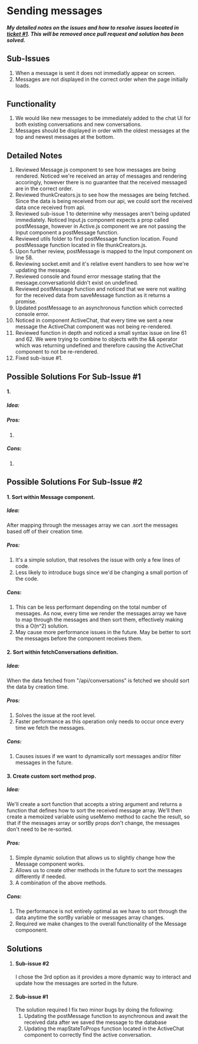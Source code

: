 # Sending messages
##### My detailed notes on the issues and how to resolve issues located in [ticket #1](https://github.com/KookiKodes/4cb000/issues/1). This will be removed once pull request and solution has been solved.

## Sub-Issues
1. When a message is sent it does not immediatly appear on screen.
2. Messages are not displayed in the correct order when the page initially loads.

## Functionality
1. We would like new messages to be immediately added to the chat UI for both existing conversations and new conversations.
2. Messages should be displayed in order with the oldest messages at the top and newest messages at the bottom.

## Detailed Notes
1. Reviewed Message.js component to see how messages are being rendered. Noticed we're received an array of messages and rendering accoringly, however there is no guarantee that the received messaged are in the correct order. 
2. Reviewed thunkCreators.js to see how the messages are being fetched. Since the data is being received from our api, we could sort the received data once received from api.
3. Reviewed sub-issue 1 to determine why messages aren't being updated immediately. Noticed Input.js component expects a prop called postMessage, however in Active.js component we are not passing the Input component a postMessage function.
4. Reviewed utils folder to find postMessage function location. Found postMessage function located in file thunkCreators.js.
5. Upon further review, postMessage is mapped to the Input component on line 58.
6. Reviewing socket.emit and it's relative event handlers to see how we're updating the message.
7. Reviewed console and found error message stating that the message.conversationId didn't exist on undefined.
8. Reviewed postMessage function and noticed that we were not waiting for the received data from saveMessage function as it returns a promise.
9. Updated postMessage to an asynchronous function which corrected console error.
10. Noticed in component ActiveChat, that every time we sent a new message the ActiveChat component was not being re-rendered.
11. Reviewed function in depth and noticed a small syntax issue on line 61 and 62. We were trying to combine to objects with the && operator which was returning undefined and therefore causing the ActiveChat component to not be re-rendered.
12. Fixed sub-issue #1.

## Possible Solutions For Sub-Issue #1
#### 1. 

  ##### Idea:
  ##### Pros:
  1.
  ##### Cons:
  1.
## Possible Solutions For Sub-Issue #2
#### 1. Sort within Message component.
  ##### Idea:
  After mapping through the messages array we can .sort the messages based off of their creation time.
  ##### Pros:
  1. It's a simple solution, that resolves the issue with only a few lines of code. 
  2. Less likely to introduce bugs since we'd be changing a small portion of the code.
  ##### Cons:
   1. This can be less performant depending on the total number of messages. As now, every time we render the messages array we have to map through the messages and then sort them, effectively making this a O(n^2) solution.
   2. May cause more performance issues in the future. May be better to sort the messages before the component receives them.
#### 2. Sort within fetchConversations definition.
  ##### Idea:
  When the data fetched from "/api/conversations" is fetched we should sort the data by creation time.
  ##### Pros:
  1. Solves the issue at the root level.
  2. Faster performance as this operation only needs to occur once every time we fetch the messages.
  ##### Cons:
  1. Causes issues if we want to dynamically sort messages and/or filter messages in the future.
#### 3. Create custom sort method prop.
  ##### Idea:
  We'll create a sort function that accepts a string argument and returns a function that defines how to sort the received message array. We'll then create a memoized variable using useMemo method to cache the result, so that if the messages array or sortBy props don't change, the messages don't need to be re-sorted. 
  ##### Pros:
  1. Simple dynamic solution that allows us to slightly change how the Message component works.
  2. Allows us to create other methods in the future to sort the messages differently if needed.
  3. A combination of the above methods.
  ##### Cons:
  1. The performance is not entirely optimal as we have to sort through the data anytime the sortBy variable or messages array changes.
  2. Required we make changes to the overall functionality of the Message compoonent.
## Solutions
1. #### Sub-issue #2
    I chose the 3rd option as it provides a more dynamic way to interact and update how the messages are sorted in the future.
2. #### Sub-issue #1
    The solution required I fix two minor bugs by doing the following:
      1. Updating the postMessage function to asynchronous and await the received data after we saved the message to the database
      2. Updating the mapStateToProps function located in the ActiveChat component to correctly find the active conversation.
